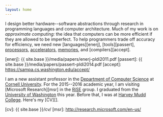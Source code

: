 ```yaml
---
layout: home
---
```

I design better hardware--software abstractions through research in programming languages and computer architecture.
Much of my work is on
*approximate computing:* the idea that computers can be more efficient
if they are allowed to be imperfect.
To help programmers trade off accuracy for efficiency, we need new [languages][enerj], [tools][passert], [processors][truffle], [accelerators][npu], [memories][storage], and [compilers][accept].

[npu]: http://dl.acm.org/citation.cfm?id=2457519
[truffle]: http://dl.acm.org/citation.cfm?id=2151008
[storage]: http://dl.acm.org/citation.cfm?id=2540708.2540712
[uw cse]: http://www.cs.washington.edu/
[enerj]: {{ site.base }}/media/papers/enerj-pldi2011.pdf
[passert]: {{ site.base }}/media/papers/passert-pldi2014.pdf
[accept]: https://sampa.cs.washington.edu/accept/

I am a new assistant professor in the [Department of Computer Science][cornellcs] at [Cornell University][cornell].
For the 2015--2016 academic year, I am visiting [Microsoft Research][msr] in the [RiSE][] group.
I graduated from the [University of Washington][uw cse] this year.
Before that, I was at [Harvey Mudd College][hmc].
Here's my [CV][].

[cornell]: http://www.cornell.edu/
[cornellcs]: http://www.cs.cornell.edu/
[RiSE]: http://research.microsoft.com/en-us/groups/rise/
[hmc]: http://www.hmc.edu/
[cv]: {{ site.base }}/cv/
[msr]: http://research.microsoft.com/en-us/
